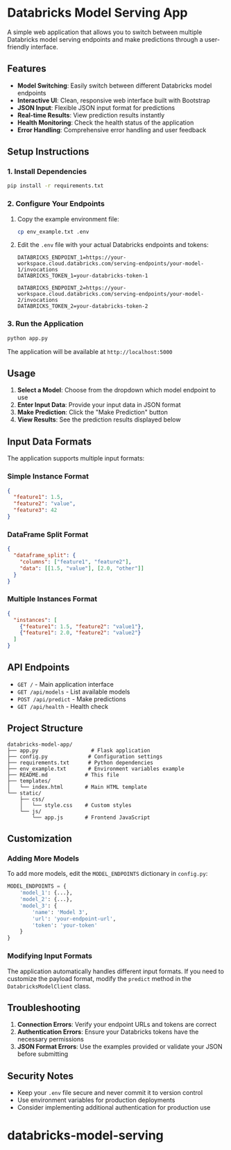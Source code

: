 # Databricks Model Serving App

A simple web application that allows you to switch between multiple Databricks model serving endpoints and make predictions through a user-friendly interface.

## Features

- **Model Switching**: Easily switch between different Databricks model endpoints
- **Interactive UI**: Clean, responsive web interface built with Bootstrap
- **JSON Input**: Flexible JSON input format for predictions
- **Real-time Results**: View prediction results instantly
- **Health Monitoring**: Check the health status of the application
- **Error Handling**: Comprehensive error handling and user feedback

## Setup Instructions

### 1. Install Dependencies

```bash
pip install -r requirements.txt
```

### 2. Configure Your Endpoints

1. Copy the example environment file:
   ```bash
   cp env_example.txt .env
   ```

2. Edit the `.env` file with your actual Databricks endpoints and tokens:
   ```
   DATABRICKS_ENDPOINT_1=https://your-workspace.cloud.databricks.com/serving-endpoints/your-model-1/invocations
   DATABRICKS_TOKEN_1=your-databricks-token-1
   
   DATABRICKS_ENDPOINT_2=https://your-workspace.cloud.databricks.com/serving-endpoints/your-model-2/invocations
   DATABRICKS_TOKEN_2=your-databricks-token-2
   ```

### 3. Run the Application

```bash
python app.py
```

The application will be available at `http://localhost:5000`

## Usage

1. **Select a Model**: Choose from the dropdown which model endpoint to use
2. **Enter Input Data**: Provide your input data in JSON format
3. **Make Prediction**: Click the "Make Prediction" button
4. **View Results**: See the prediction results displayed below

## Input Data Formats

The application supports multiple input formats:

### Simple Instance Format
```json
{
  "feature1": 1.5,
  "feature2": "value",
  "feature3": 42
}
```

### DataFrame Split Format
```json
{
  "dataframe_split": {
    "columns": ["feature1", "feature2"],
    "data": [[1.5, "value"], [2.0, "other"]]
  }
}
```

### Multiple Instances Format
```json
{
  "instances": [
    {"feature1": 1.5, "feature2": "value1"},
    {"feature1": 2.0, "feature2": "value2"}
  ]
}
```

## API Endpoints

- `GET /` - Main application interface
- `GET /api/models` - List available models
- `POST /api/predict` - Make predictions
- `GET /api/health` - Health check

## Project Structure

```
databricks-model-app/
├── app.py                 # Flask application
├── config.py             # Configuration settings
├── requirements.txt      # Python dependencies
├── env_example.txt       # Environment variables example
├── README.md            # This file
├── templates/
│   └── index.html       # Main HTML template
└── static/
    ├── css/
    │   └── style.css    # Custom styles
    └── js/
        └── app.js       # Frontend JavaScript
```

## Customization

### Adding More Models

To add more models, edit the `MODEL_ENDPOINTS` dictionary in `config.py`:

```python
MODEL_ENDPOINTS = {
    'model_1': {...},
    'model_2': {...},
    'model_3': {
        'name': 'Model 3',
        'url': 'your-endpoint-url',
        'token': 'your-token'
    }
}
```

### Modifying Input Formats

The application automatically handles different input formats. If you need to customize the payload format, modify the `predict` method in the `DatabricksModelClient` class.

## Troubleshooting

1. **Connection Errors**: Verify your endpoint URLs and tokens are correct
2. **Authentication Errors**: Ensure your Databricks tokens have the necessary permissions
3. **JSON Format Errors**: Use the examples provided or validate your JSON before submitting

## Security Notes

- Keep your `.env` file secure and never commit it to version control
- Use environment variables for production deployments
- Consider implementing additional authentication for production use
# databricks-model-serving
